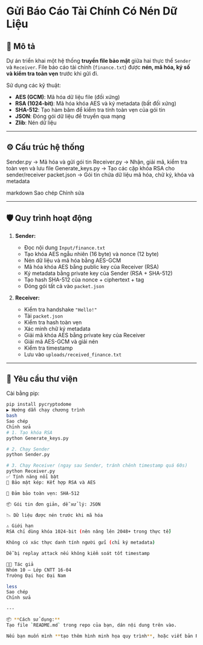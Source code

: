 # Gửi Báo Cáo Tài Chính Có Nén Dữ Liệu

## 📌 Mô tả
Dự án triển khai một hệ thống **truyền file bảo mật** giữa hai thực thể `Sender` và `Receiver`. File báo cáo tài chính (`finance.txt`) được **nén, mã hóa, ký số và kiểm tra toàn vẹn** trước khi gửi đi.

Sử dụng các kỹ thuật:
- **AES (GCM)**: Mã hóa dữ liệu file (đối xứng)
- **RSA (1024-bit)**: Mã hóa khóa AES và ký metadata (bất đối xứng)
- **SHA-512**: Tạo hàm băm để kiểm tra tính toàn vẹn của gói tin
- **JSON**: Đóng gói dữ liệu để truyền qua mạng
- **Zlib**: Nén dữ liệu

---

## ⚙️ Cấu trúc hệ thống

Sender.py → Mã hóa và gửi gói tin
Receiver.py → Nhận, giải mã, kiểm tra toàn vẹn và lưu file
Generate_keys.py → Tạo các cặp khóa RSA cho sender/receiver
packet.json → Gói tin chứa dữ liệu mã hóa, chữ ký, khóa và metadata

markdown
Sao chép
Chỉnh sửa

---

## 🛡️ Quy trình hoạt động

1. **Sender:**
   - Đọc nội dung `Input/finance.txt`
   - Tạo khóa AES ngẫu nhiên (16 byte) và nonce (12 byte)
   - Nén dữ liệu và mã hóa bằng AES-GCM
   - Mã hóa khóa AES bằng public key của Receiver (RSA)
   - Ký metadata bằng private key của Sender (RSA + SHA-512)
   - Tạo hash SHA-512 của nonce + ciphertext + tag
   - Đóng gói tất cả vào `packet.json`

2. **Receiver:**
   - Kiểm tra handshake `"Hello!"`
   - Tải `packet.json`
   - Kiểm tra hash toàn vẹn
   - Xác minh chữ ký metadata
   - Giải mã khóa AES bằng private key của Receiver
   - Giải mã AES-GCM và giải nén
   - Kiểm tra timestamp
   - Lưu vào `uploads/received_finance.txt`

---

## 📁 Yêu cầu thư viện

Cài bằng pip:

```bash
pip install pycryptodome
▶️ Hướng dẫn chạy chương trình
bash
Sao chép
Chỉnh sửa
# 1. Tạo khóa RSA
python Generate_keys.py

# 2. Chạy Sender
python Sender.py

# 3. Chạy Receiver (ngay sau Sender, tránh chênh timestamp quá 60s)
python Receiver.py
✅ Tính năng nổi bật
🔐 Bảo mật kép: Kết hợp RSA và AES

🧾 Đảm bảo toàn vẹn: SHA-512

📦 Gói tin đơn giản, dễ xử lý: JSON

📉 Dữ liệu được nén trước khi mã hóa

⚠️ Giới hạn
RSA chỉ dùng khóa 1024-bit (nên nâng lên 2048+ trong thực tế)

Không có xác thực danh tính người gửi (chỉ ký metadata)

Dễ bị replay attack nếu không kiểm soát tốt timestamp

🧑‍💻 Tác giả
Nhóm 10 – Lớp CNTT 16-04
Trường Đại học Đại Nam

less
Sao chép
Chỉnh sửa

---

📦 **Cách sử dụng:**  
Tạo file `README.md` trong repo của bạn, dán nội dung trên vào.

Nếu bạn muốn mình **tạo thêm hình minh họa quy trình**, hoặc viết bản README bằng **tiếng Việt hoàn toàn*
